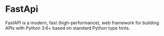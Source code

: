 # FastApi
FastAPI is a modern, fast (high-performance), web framework for building APIs with Python 3.6+ based on standard Python type hints.
